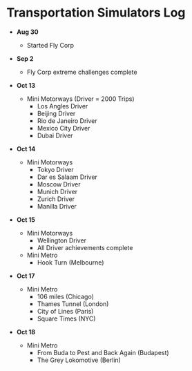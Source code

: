 # Transportation Simulators Log

- **Aug 30**
    - Started Fly Corp
- **Sep 2**
    - Fly Corp extreme challenges complete

- **Oct 13**
    - Mini Motorways (Driver = 2000 Trips)
        - Los Angles Driver
        - Beijing Driver
        - Rio de Janeiro Driver
        - Mexico City Driver
        - Dubai Driver

- **Oct 14**
    - Mini Motorways
        - Tokyo Driver
        - Dar es Salaam Driver
        - Moscow Driver
        - Munich Driver
        - Zurich Driver
        - Manilla Driver

- **Oct 15**
    - Mini Motorways
        - Wellington Driver
        - All Driver achievements complete
    - Mini Metro
        - Hook Turn (Melbourne)

- **Oct 17**
    - Mini Metro
        - 106 miles (Chicago)
        - Thames Tunnel (London)
        - City of Lines (Paris)
        - Square Times (NYC)

- **Oct 18**
    - Mini Metro
        - From Buda to Pest and Back Again (Budapest)
        - The Grey Lokomotive (Berlin)